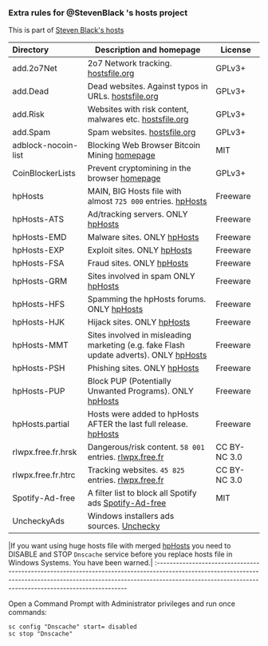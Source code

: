 ### Extra rules for @StevenBlack 's hosts project

This is part of [Steven Black's hosts](https://github.com/StevenBlack/hosts)

| Directory   	 	 | Description and homepage                          	 																| License
:--------------------|----------------------------------------------------------------------------------------------------------------------|-----------------|
| add.2o7Net  		 | 2o7 Network tracking. [hostsfile.org](http://hostsfile.org/hosts.html) 												| GPLv3+
| add.Dead    		 | Dead websites. Against typos in URLs. [hostsfile.org](http://hostsfile.org/hosts.html) 		 						| GPLv3+
| add.Risk   	 	 | Websites with risk content, malwares etc.	[hostsfile.org](http://hostsfile.org/hosts.html)						| GPLv3+
| add.Spam   	 	 | Spam websites. [hostsfile.org](http://hostsfile.org/hosts.html)                            	 						| GPLv3+
| adblock-nocoin-list| Blocking Web Browser Bitcoin Mining [homepage](https://github.com/hoshsadiq/adblock-nocoin-list)                     | MIT
| CoinBlockerLists   | Prevent cryptomining in the browser [homepage](https://github.com/ZeroDot1/CoinBlockerLists)                         | GPLv3+
| hpHosts		 	 | MAIN, BIG Hosts file with almost `725 000` entries. [hpHosts](https://www.hosts-file.net)							| Freeware
| hpHosts-ATS		 | Ad/tracking servers. ONLY [hpHosts](https://www.hosts-file.net)			                                            | Freeware
| hpHosts-EMD		 | Malware sites. ONLY [hpHosts](https://www.hosts-file.net)				                                            | Freeware
| hpHosts-EXP		 | Exploit sites. ONLY [hpHosts](https://www.hosts-file.net)				                                            | Freeware
| hpHosts-FSA		 | Fraud sites. ONLY [hpHosts](https://www.hosts-file.net)				                                                | Freeware
| hpHosts-GRM	 	 | Sites involved in spam ONLY [hpHosts](https://www.hosts-file.net)                                                    | Freeware
| hpHosts-HFS		 | Spamming the hpHosts forums. ONLY [hpHosts](https://www.hosts-file.net)				                                | Freeware
| hpHosts-HJK	 	 | Hijack sites. ONLY [hpHosts](https://www.hosts-file.net)				                                                | Freeware
| hpHosts-MMT		 | Sites involved in misleading marketing (e.g. fake Flash update adverts). ONLY [hpHosts](https://www.hosts-file.net)  | Freeware
| hpHosts-PSH	 	 | Phishing sites. ONLY  [hpHosts](https://www.hosts-file.net)							                              	| Freeware
| hpHosts-PUP    	 | Block PUP (Potentially Unwanted Programs). ONLY [hpHosts](https://www.hosts-file.net)								| Freeware
| hpHosts.partial	 | Hosts were added to hpHosts AFTER the last full release. [hpHosts](https://www.hosts-file.net)						| Freeware
| rlwpx.free.fr.hrsk | Dangerous/risk content. `58 001` entries. [rlwpx.free.fr](http://rlwpx.free.fr/WPFF/hosts.htm)						| CC BY-NC 3.0
| rlwpx.free.fr.htrc | Tracking websites. `45 825` entries. [rlwpx.free.fr](http://rlwpx.free.fr/WPFF/hosts.htm)							| CC BY-NC 3.0
| Spotify-Ad-free  	 | A filter list to block all Spotify ads [Spotify-Ad-free](https://github.com/CHEF-KOCH/Spotify-Ad-free)               | MIT
| UncheckyAds 	 	 | Windows installers ads sources. [Unchecky](https://unchecky.com/)         	 										|

|If you want using huge hosts file with merged [hpHosts](https://www.hosts-file.net) you need to DISABLE and STOP `Dnscache` service before you replace hosts file in Windows Systems. You have been warned.|
:---------------------------------------------------------------------------------------------------------------------------------------------------------------------------------------------------------------------------------

Open a Command Prompt with Administrator privileges and run once commands:

```
sc config "Dnscache" start= disabled
sc stop "Dnscache"
```

